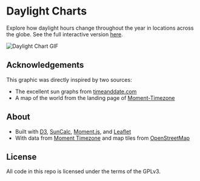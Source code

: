 # Daylight Charts

Explore how daylight hours change throughout the year in locations
across the globe. See the full interactive version [here][blog].

![Daylight Chart GIF][gif]

## Acknowledgements

This graphic was directly inspired by two sources:

- The excellent sun graphs from [timeanddate.com][tdc]
- A map of the world from the landing page of [Moment-Timezone][mtz]

## About

- Built with [D3][d3js], [SunCalc][suncalc], [Moment.js][moment], and
  [Leaflet][leaflet]
- With data from [Moment Timezone][mtz] and map tiles from
  [OpenStreetMap][osm]

## License

All code in this repo is licensed under the terms of the GPLv3.

[blog]: https://epsalt.ca/projects/daylight
[gif]: https://github.com/epsalt/daylight/raw/master/assets/daylight.gif
[d3js]: https://d3js.org/
[suncalc]: https://github.com/mourner/suncalc
[moment]: http://momentjs.com/
[leaflet]: https://leafletjs.com/
[mtz]: https://momentjs.com/timezone/
[mtzd]: https://github.com/moment/moment-timezone/blob/develop/data/meta/latest.json
[tdc]: https://www.timeanddate.com/sun/canada/vancouver
[osm]: https://www.openstreetmap.org/
